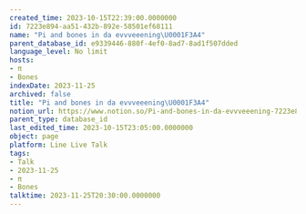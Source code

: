 ```yaml
---
created_time: 2023-10-15T22:39:00.0000000
id: 7223e894-aa51-432b-892e-58501ef68111
name: "Pi and bones in da evvveeening\U0001F3A4"
parent_database_id: e9339446-880f-4ef0-8ad7-8ad1f507dded
language_level: No limit
hosts:
- π
- Bones
indexDate: 2023-11-25
archived: false
title: "Pi and bones in da evvveeening\U0001F3A4"
notion_url: https://www.notion.so/Pi-and-bones-in-da-evvveeening-7223e894aa51432b892e58501ef68111
parent_type: database_id
last_edited_time: 2023-10-15T23:05:00.0000000
object: page
platform: Line Live Talk
tags:
- Talk
- 2023-11-25
- π
- Bones
talktime: 2023-11-25T20:30:00.0000000
---
```



   
   
   
   

   
























